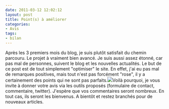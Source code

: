 ```yaml
---
date: 2011-03-12 12:02:12
layout: post
title: Point(s) à améliorer
categories:
- Avis
tags:
- bilan
---
```


Après les 3 premiers mois du blog, je suis plutôt satisfait du chemin parcouru. Le projet à vraiment bien avancé. Je suis aussi assez étonné, car pas mal de personnes, suivent le blog et les nouvelles actualités. Le but de ce post est de tout simplement "optimiser" le site. En effet, j'ai eu pas mal de remarques positives, mais tout n'est pas forcément "rose", il y a certainement des points qui ne sont pas parfaits.[![](http://tetedulinuxien.fr/wp-content/uploads/2011/03/bulleavis.png)](http://tetedulinuxien.fr/wp-content/uploads/2011/03/bulleavis.png)Voilà pourquoi, je vous invite à donner votre avis via les outils proposés (formulaire de contact, commentaire, twitter). J'espère que vos commentaires seront nombreux. En tout cas, ils seront les bienvenus. A bientôt et restez branchés pour de nouveaux articles.
